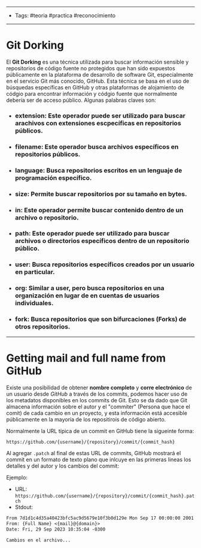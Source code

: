 -----
- Tags: #teoria #practica #reconocimiento 
-----
# Git Dorking 

El **Git Dorking** es una técnica utilizada para buscar información sensible y repositorios de código fuente no protegidos que han sido expuestos públicamente en la plataforma de desarrollo de software Git, especialmente en el servicio Git más conocido, GitHub. Esta técnica se basa en el uso de búsquedas específicas en GitHub y otras plataformas de alojamiento de códgio para encontrar información y códgio fuente que normalmente debería ser de acceso público.
Algunas palabras claves son:

- ### **extension**: Este operador puede ser utilizado para buscar arachivos con extensiones escpecíficas en repositorios públicos.
- ### **filename**: Este operador busca archivos específicos en repositorios públicos.
- ### **language**: Busca repositorios escritos en un lenguaje de programación específico.
- ### **size**: Permite buscar repositorios por su tamaño en bytes.
- ### **in**: Este operador permite buscar contenido dentro de un archivo o repositorio.
- ### **path**: Este operador puede ser utilizado para buscar archivos o directorios específicos dentro de un repositorio público.
- ### **user**: Busca repositorios específicos creados por un usuario en particular.
- ### **org**: Similar a **user**, pero busca repositorios en una organización en lugar de en cuentas de usuarios individuales.
- ### **fork**: Busca repositorios que son bifurcaciones (Forks) de otros repositorios.

----
# Getting mail and full name from GitHub

Existe una posibilidad de obtener **nombre completo** y **corre electrónico** de un usuario desde *GitHub* a través de los commits, podemos hacer uso de los metadatos disponibles en los commits de Git. Esto se da dado que Git almacena información sobre el autor y el "commiter" (Persona que hace el comit) de cada cambio en un proyecto, y esta información está accesible públicamente en la mayoría de los repositirois de código abierto.

Normalmente la URL típica de un commit en GitHub tiene la sigueinte forma:

```bash
https://github.com/{username}/{repository}/commit/{commit_hash}
```

Al agregar `.patch` al final de estas URL de commits, GitHub mostrará el commit en un formato de texto plano que inlcuye en las primeras lineas los detalles y del autor y los cambios del commit:

Ejemplo:

- URL: `https://github.com/{username}/{repository}/commit/{commit_hash}.patch`
- Stdout:
```txt
From 7d1d1c4d35a40423bfc5ac9d5679e10f3b0d129e Mon Sep 17 00:00:00 2001
From: {Full Name} <{mail}@{domain}>
Date: Fri, 29 Sep 2023 10:35:04 -0300

Cambios en el archivo...
```
